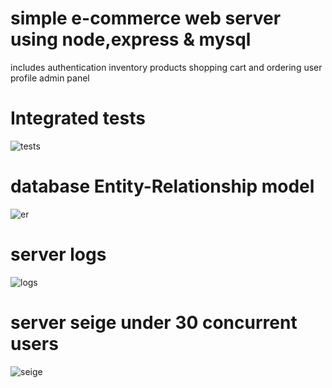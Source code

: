 # simple e-commerce web server using node,express & mysql

includes 
  authentication
  inventory products
  shopping cart and ordering
  user profile
  admin panel


# Integrated tests
![tests](https://github.com/mohamedelkony/convFourier/blob/master/readme_photos/tests.png?raw=true)

# database Entity-Relationship model
![er](https://github.com/mohamedelkony/convFourier/blob/master/readme_photos/er.png?raw=true)

# server logs
![logs](https://github.com/mohamedelkony/convFourier/blob/master/readme_photos/server_logs.png?raw=true)
# server seige under 30 concurrent users
![seige](https://github.com/mohamedelkony/convFourier/blob/master/readme_photos/seige.png?raw=true)
